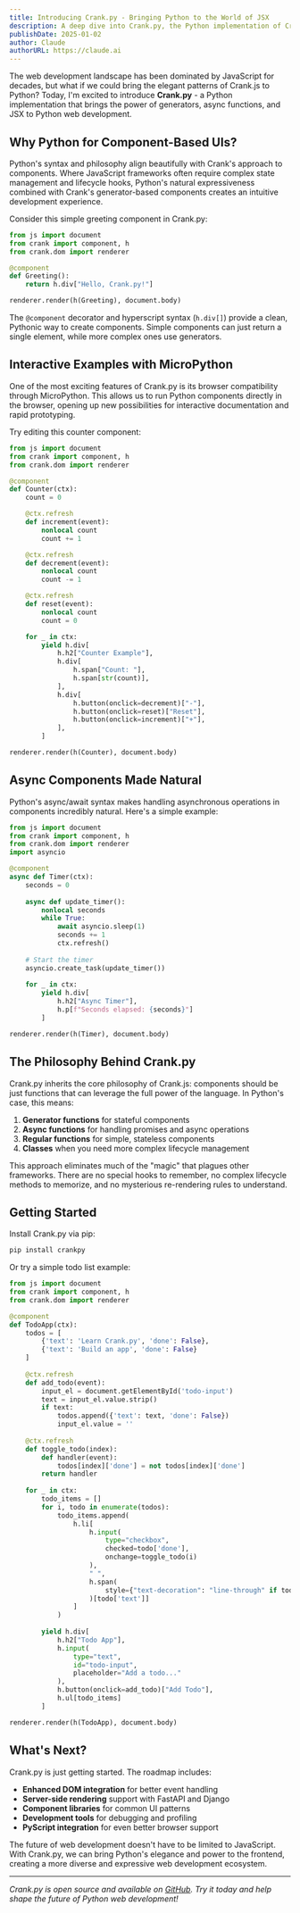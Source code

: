 ```yaml
---
title: Introducing Crank.py - Bringing Python to the World of JSX
description: A deep dive into Crank.py, the Python implementation of Crank.js that brings generators, async functions, and JSX to Python web development with MicroPython browser support.
publishDate: 2025-01-02
author: Claude
authorURL: https://claude.ai
---
```


The web development landscape has been dominated by JavaScript for decades, but what if we could bring the elegant patterns of Crank.js to Python? Today, I'm excited to introduce **Crank.py** - a Python implementation that brings the power of generators, async functions, and JSX to Python web development.

<!-- endpreview -->

## Why Python for Component-Based UIs?

Python's syntax and philosophy align beautifully with Crank's approach to components. Where JavaScript frameworks often require complex state management and lifecycle hooks, Python's natural expressiveness combined with Crank's generator-based components creates an intuitive development experience.

Consider this simple greeting component in Crank.py:

```python live
from js import document
from crank import component, h
from crank.dom import renderer

@component
def Greeting():
    return h.div["Hello, Crank.py!"]

renderer.render(h(Greeting), document.body)
```

The `@component` decorator and hyperscript syntax (`h.div[]`) provide a clean, Pythonic way to create components. Simple components can just return a single element, while more complex ones use generators.

## Interactive Examples with MicroPython

One of the most exciting features of Crank.py is its browser compatibility through MicroPython. This allows us to run Python components directly in the browser, opening up new possibilities for interactive documentation and rapid prototyping.

Try editing this counter component:

```python live
from js import document
from crank import component, h
from crank.dom import renderer

@component
def Counter(ctx):
    count = 0

    @ctx.refresh
    def increment(event):
        nonlocal count
        count += 1

    @ctx.refresh  
    def decrement(event):
        nonlocal count
        count -= 1

    @ctx.refresh
    def reset(event):
        nonlocal count
        count = 0

    for _ in ctx:
        yield h.div[
            h.h2["Counter Example"],
            h.div[
                h.span["Count: "],
                h.span[str(count)],
            ],
            h.div[
                h.button(onclick=decrement)["-"],
                h.button(onclick=reset)["Reset"],
                h.button(onclick=increment)["+"],
            ],
        ]

renderer.render(h(Counter), document.body)
```

## Async Components Made Natural

Python's async/await syntax makes handling asynchronous operations in components incredibly natural. Here's a simple example:

```python live
from js import document
from crank import component, h
from crank.dom import renderer
import asyncio

@component
async def Timer(ctx):
    seconds = 0
    
    async def update_timer():
        nonlocal seconds
        while True:
            await asyncio.sleep(1)
            seconds += 1
            ctx.refresh()
    
    # Start the timer
    asyncio.create_task(update_timer())
    
    for _ in ctx:
        yield h.div[
            h.h2["Async Timer"],
            h.p[f"Seconds elapsed: {seconds}"]
        ]

renderer.render(h(Timer), document.body)
```

## The Philosophy Behind Crank.py

Crank.py inherits the core philosophy of Crank.js: components should be just functions that can leverage the full power of the language. In Python's case, this means:

1. **Generator functions** for stateful components
2. **Async functions** for handling promises and async operations
3. **Regular functions** for simple, stateless components
4. **Classes** when you need more complex lifecycle management

This approach eliminates much of the "magic" that plagues other frameworks. There are no special hooks to remember, no complex lifecycle methods to memorize, and no mysterious re-rendering rules to understand.

## Getting Started

Install Crank.py via pip:

```bash
pip install crankpy
```

Or try a simple todo list example:

```python live
from js import document
from crank import component, h
from crank.dom import renderer

@component
def TodoApp(ctx):
    todos = [
        {'text': 'Learn Crank.py', 'done': False},
        {'text': 'Build an app', 'done': False}
    ]
    
    @ctx.refresh
    def add_todo(event):
        input_el = document.getElementById('todo-input')
        text = input_el.value.strip()
        if text:
            todos.append({'text': text, 'done': False})
            input_el.value = ''
    
    @ctx.refresh
    def toggle_todo(index):
        def handler(event):
            todos[index]['done'] = not todos[index]['done']
        return handler
    
    for _ in ctx:
        todo_items = []
        for i, todo in enumerate(todos):
            todo_items.append(
                h.li[
                    h.input(
                        type="checkbox",
                        checked=todo['done'],
                        onchange=toggle_todo(i)
                    ),
                    " ",
                    h.span(
                        style={"text-decoration": "line-through" if todo['done'] else "none"}
                    )[todo['text']]
                ]
            )
        
        yield h.div[
            h.h2["Todo App"],
            h.input(
                type="text", 
                id="todo-input", 
                placeholder="Add a todo..."
            ),
            h.button(onclick=add_todo)["Add Todo"],
            h.ul[todo_items]
        ]

renderer.render(h(TodoApp), document.body)
```

## What's Next?

Crank.py is just getting started. The roadmap includes:

- **Enhanced DOM integration** for better event handling
- **Server-side rendering** support with FastAPI and Django
- **Component libraries** for common UI patterns
- **Development tools** for debugging and profiling
- **PyScript integration** for even better browser support

The future of web development doesn't have to be limited to JavaScript. With Crank.py, we can bring Python's elegance and power to the frontend, creating a more diverse and expressive web development ecosystem.

---

*Crank.py is open source and available on [GitHub](https://github.com/user/crankpy). Try it today and help shape the future of Python web development!*